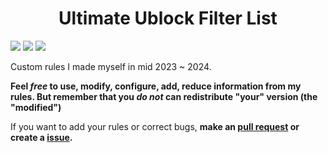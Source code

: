 # <center>Ultimate Ublock Filter List</center>

<a href="https://github.com/PatoFlamejanteTV/my-ubo-filters"><img src="https://img.shields.io/badge/open--source-yes-green"></a>
<a href="https://github.com/PatoFlamejanteTV/my-ubo-filters"><img src="https://img.shields.io/badge/license-ART-2.0-orange"></a> 
<a href="https://github.com/PatoFlamejanteTV/my-ubo-filters"><img src="https://img.shields.io/badge/contributions-welcome-green"></a>

Custom rules I made myself in mid 2023 ~ 2024.

**Feel *free* to use, modify, configure, add, reduce information from my rules. But remember that you *do not* can redistribute "your" version (the "modified")**

If you want to add your rules or correct bugs, **make an [pull request](https://github.com/PatoFlamejanteTV/my-ubo-filters/branches) or create a [issue](https://github.com/PatoFlamejanteTV/my-ubo-filters/issues).**
